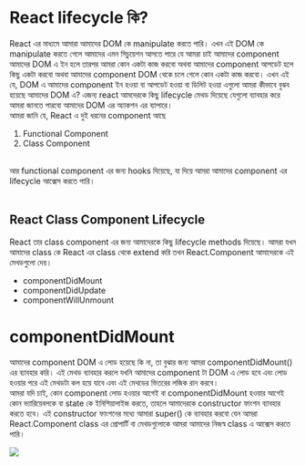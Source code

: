 # React lifecycle কি?

React এর মাধ্যমে আমারা আমাদের DOM কে manipulate করতে পারি। এখন এই DOM কে manipulate করতে গেলে আমাদের এমন সিচুয়েশন আসতে পারে যে আমরা চাই আমাদের component আমাদের DOM এ ইন হলে তারপর আমরা কোন একটা কাজ করবো অথবা আমাদের component আপডেট হলে কিছু একটা করবো অথবা আমাদের component DOM থেকে চলে গেলে কোন একটা কাজ করবো। এখন এই যে, DOM এ আমাদের component ইন হওয়া বা আপডেট হওয়া বা ডিলিট হওয়া এগুলো আমরা কীভাবে বুঝব হয়েছে আমাদের DOM এ? এজন্য react আমদেরকে কিছু lifecycle মেথড দিয়েছে যেগুলো ব্যাবহার করে আমরা জানতে পারবো আমাদের DOM এর অ্যাকশন এর ব্যাপারে।
<br/>
আমরা জানি যে, React এ দুই ধরনের component আছে

1. Functional Component
2. Class Component

<br/>
 আর functional component এর জন্য hooks দিয়েছে, যা দিয়ে আমরা আমাদের component এর lifecycle আক্সেস করতে পারি।
<br/><br/>

## React Class Component Lifecycle

React তার class component এর জন্য আমাদেরকে কিছু lifecycle methods দিয়েছে। আমরা যখন আমাদের class কে React এর class থেকে extend করি তখন React.Component আমাদেরকে এই মেথডগুলো দেয়।

- componentDidMount
- componentDidUpdate
- componentWillUnmount

# componentDidMount

আমাদের component DOM এ লোড হয়েছে কি না, তা বুঝার জন্য আমরা componentDidMount() এর ব্যাবহার করি। এই মেথড ব্যাবহার করলে যখনি আমাদের component টা DOM এ লোড হবে এবং লোড হওয়ার পরে এই মেথডটা কল হয়ে যাবে এবং এই মেথডের ভিতরের লজিক রান করবে।
<br/>
আমরা যদি চাই, কোন component লোড হওয়ার আগেই বা componentDidMount হওয়ার আগেই কোন ভ্যারিয়েবলকে বা state কে ইনিশিয়ালাইজ করতে, তাহলে আমাদেরকে constructor ফাংশন ব্যাবহার করতে হবে। এই constructor ফাংশনের মধ্যে আমারা super() কে ব্যাবহার করবো যেন আমরা React.Component class এর প্রোপার্টি বা মেথডগুলোকে আমরা আমাদের নিজস্ব class এ আক্সেস করতে পারি।

<img src="https://i.ibb.co/TW977qW/componentdidmount.png" />

```

```
